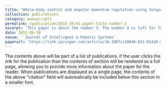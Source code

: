 ```yaml
---
title: "Whole-body control and angular momentum regulation using torque sensors for quadrupedal robots"
collection: publications
category: manuscripts
permalink: /publication/2015-10-01-paper-title-number-3
excerpt: 'This paper is about the number 3. The number 4 is left for future work.'
date: 2021-06-18
venue: ' Journal of Intelligent & Robotic Systems'
paperurl: 'https://link.springer.com/article/10.1007/s10846-021-01418-x'
---
```


The contents above will be part of a list of publications, if the user clicks the link for the publication than the contents of section will be rendered as a full page, allowing you to provide more information about the paper for the reader. When publications are displayed as a single page, the contents of the above "citation" field will automatically be included below this section in a smaller font.
